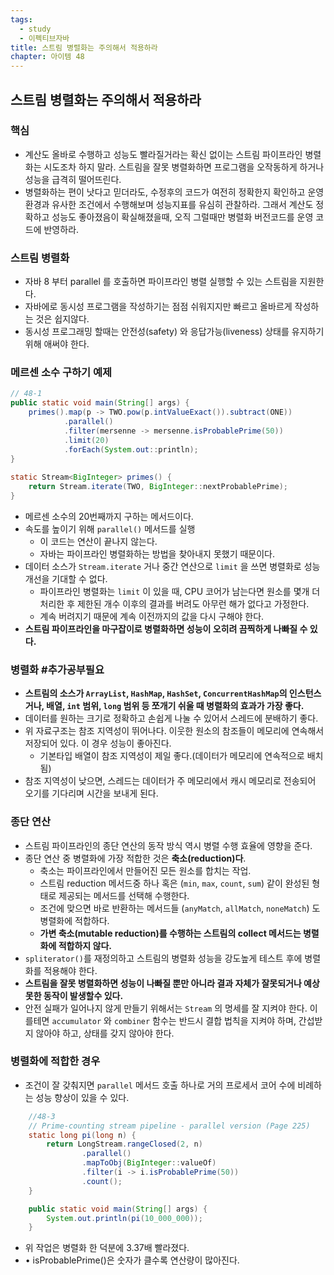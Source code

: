 ```yaml
---
tags:
  - study
  - 이펙티브자바
title: 스트림 병렬화는 주의해서 적용하라
chapter: 아이템 48
---
```

## 스트림 병렬화는 주의해서 적용하라

### 핵심
- 계산도 올바로 수행하고 성능도 빨라질거라는 확신 없이는 스트림 파이프라인 병렬화는 시도조차 하지 말라. 스트림을 잘못 병렬화하면 프로그램을 오작동하게 하거나 성능을 급격히 떨어뜨린다.
- 병렬화하는 편이 낫다고 믿더라도, 수정후의 코드가 여전히 정확한지 확인하고 운영 환경과 유사한 조건에서 수행해보며 성능지표를 유심히 관찰하라. 그래서 계산도 정확하고 성능도 좋아졌음이 확실해졌을때, 오직 그럴때만 병렬화 버전코드를 운영 코드에 반영하라.

### 스트림 병렬화
- 자바 8 부터 parallel 를 호출하면 파이프라인 병렬 실행할 수 있는 스트림을 지원한다.
- 자바에로 동시성 프로그램을 작성하기는 점점 쉬워지지만 빠르고 올바르게 작성하는 것은 쉽지않다.
- 동시성 프로그래밍 할때는 안전성(safety) 와 응답가능(liveness) 상태를 유지하기 위해 애써야 한다.

### 메르센 소수 구하기 예제
```java
// 48-1
public static void main(String[] args) {  
    primes().map(p -> TWO.pow(p.intValueExact()).subtract(ONE))  
            .parallel()  
            .filter(mersenne -> mersenne.isProbablePrime(50))  
            .limit(20)  
            .forEach(System.out::println);  
}  
  
static Stream<BigInteger> primes() {  
    return Stream.iterate(TWO, BigInteger::nextProbablePrime);  
}
```
- 메르센 소수의 20번째까지 구하는 메서드이다.
- 속도를 높이기 위해 `parallel()` 메서드를 실행
	- 이 코드는 연산이 끝나지 않는다. 
	- 자바는 파이프라인 병렬화하는 방법을 찾아내지 못했기 때문이다.
- 데이터 소스가 `Stream.iterate` 거나 중간 연산으로 `limit` 을 쓰면 병렬화로 성능 개선을 기대할 수 없다.
    - 파이프라인 병렬화는 `limit` 이 있을 때, CPU 코어가 남는다면 원소를 몇개 더 처리한 후 제한된 개수 이후의 결과를 버려도 아무런 해가 없다고 가정한다.
    - 계속 버려지기 때문에 계속 이전까지의 값을 다시 구해야 한다.
- **스트림 파이프라인을 마구잡이로 병렬화하면 성능이 오히려 끔찍하게 나빠질 수 있다.**

### 병렬화 #추가공부필요 
- **스트림의 소스가 `ArrayList`, `HashMap`, `HashSet`, `ConcurrentHashMap`의 인스턴스거나, 배열, `int` 범위, `long` 범위 등 쪼개기 쉬울 때 병렬화의 효과가 가장 좋다.**
- 데이터를 원하는 크기로 정확하고 손쉽게 나눌 수 있어서 스레드에 분배하기 좋다.
- 위 자료구조는 참조 지역성이 뛰어나다. 이웃한 원소의 참조들이 메모리에 연속해서 저장되어 있다. 이 경우 성능이 좋아진다.
    - 기본타입 배열이 참조 지역성이 제일 좋다.(데이터가 메모리에 연속적으로 배치됨)
- 참조 지역성이 낮으면, 스레드는 데이터가 주 메모리에서 캐시 메모리로 전송되어 오기를 기다리며 시간을 보내게 된다.
### 종단 연산
- 스트림 파이프라인의 종단 연산의 동작 방식 역시 병렬 수행 효율에 영향을 준다.
- 종단 연산 중 병렬화에 가장 적합한 것은 **축소(reduction)다**.
	- 축소는 파이프라인에서 만들어진 모든 원소를 합치는 작업.
	- 스트림 reduction 메서드중 하나 혹은  (`min`, `max`, `count`, `sum`) 같이 완성된 형태로 제공되는 메서드를 선택해 수행한다.
	- 조건에 맞으면 바로 반환하는 메서드들 (`anyMatch`, `allMatch`, `noneMatch`) 도 병렬화에 적합하다.
	- **가변  축소(mutable reduction)를 수행하는 스트림의 collect 메서드는 병렬화에 적합하지 않다.**
- `spliterator()`를 재정의하고 스트림의 병렬화 성능을 강도높게 테스트 후에 병렬화를 적용해야 한다.
- **스트림을 잘못 병렬화하면 성능이 나빠질 뿐만 아니라 결과 자체가 잘못되거나 예상 못한 동작이 발생할수 있다.**
- 안전 실패가 일어나지 않게 만들기 위해서는 `Stream` 의 명세를 잘 지켜야 한다. 이를테면 `accumulator` 와 `combiner` 함수는 반드시 결합 법칙을 지켜야 하며, 간섭받지 않아야 하고, 상태를 갖지 않아야 한다.

### 병렬화에 적합한 경우
- 조건이 잘 갖춰지면 `parallel` 메서드 호출 하나로 거의 프로세서 코어 수에 비례하는 성능 향상이 있을 수 있다.
```java
	//48-3
    // Prime-counting stream pipeline - parallel version (Page 225)
    static long pi(long n) {
        return LongStream.rangeClosed(2, n)
                .parallel()
                .mapToObj(BigInteger::valueOf)
                .filter(i -> i.isProbablePrime(50))
                .count();
    }

    public static void main(String[] args) {
        System.out.println(pi(10_000_000));
    }
```
- 위 작업은 병렬화 한 덕분에 3.37배 빨라졌다.
- • isProbablePrime()은 숫자가 클수록 연산량이 많아진다.
